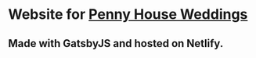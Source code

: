 # Website for [Penny House Weddings](https://www.pennyhouseweddings.com)

## Made with GatsbyJS and hosted on Netlify.
